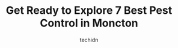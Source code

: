 ---
layout: ampstory
image: https://i0.wp.com/www.auto.or.id/wp-content/uploads/2023/06/mosquito-buzz-0-moncton-1686326956.jpeg?resize=640,853
author: techidn
featured: false
description: Moncton, New Brunswick, Canada is a haven for Pest Control enthusiasts, boasting an impressive array of 7 top-notch establishments. Whether youre a seasoned connoisseur or simply curious to
title: Get Ready to Explore 7 Best Pest Control in Moncton
cover:
   title: Get Ready to Explore 7 Best Pest Control in Moncton
   subtitle: AUTO.OR.ID
   background: https://www.auto.or.id/wp-content/uploads/2023/06/mosquito-buzz-0-moncton-1686326956.jpeg

pages: 
 - layout: thirds
   top: <h1>#1 Adams Pest Control Moncton</h1>
   bottom: "<p>We first dealt with Sasha who answered all of our questions. I texted her for part of the day with many questions and she answered right away. She did a great job providi</p>"
   background: https://www.auto.or.id/wp-content/uploads/2023/06/mosquito-buzz-1-moncton-1686326958.jpeg
   backgroundblur: true
 - layout: thirds
   top: <h1>#2 Impact Pest Control</h1>
   bottom: "<p>538 Shediac Rd, Moncton, NB E1A 2T1, Canada</p>"
   background: https://www.auto.or.id/wp-content/uploads/2023/06/mosquito-buzz-2-moncton-1686326958.jpeg
   cta:
      link: https://www.auto.or.id/get-ready-to-explore-7-best-pest-control-in-moncton/
      text: Get Ready to Explore 7 Best Pest Control in Moncton
 - layout: thirds
   top: <h1>#3 Bug off Exterminators</h1>
   bottom: "<p>145 John St, Moncton, NB E1C 2H5, Canada</p>"
   background: https://images.unsplash.com/photo-1492144534655-ae79c964c9d7?ixlib=rb-4.0.3&ixid=MnwxMjA3fDB8MHxwaG90by1wYWdlfHx8fGVufDB8fHx8&auto=format&fit=crop&w=640&h=853&q=80
   cta:
      link: https://www.auto.or.id/get-ready-to-explore-7-best-pest-control-in-moncton/
      text: Get Ready to Explore 7 Best Pest Control in Moncton
 - layout: thirds
   top: <h1>#4 Extermination Acadia Pest Control Inc</h1>
   bottom: "<p>135 Ruelle Albini Ct, Dieppe, NB E1A 1T6, Canada</p>"
   background: https://images.unsplash.com/photo-1602343231320-87c11b1adcda?ixlib=rb-4.0.3&ixid=MnwxMjA3fDB8MHxwaG90by1wYWdlfHx8fGVufDB8fHx8&auto=format&fit=crop&w=640&h=853&q=80
   cta:
      link: https://www.auto.or.id/get-ready-to-explore-7-best-pest-control-in-moncton/
      text: Get Ready to Explore 7 Best Pest Control in Moncton
 - layout: thirds
   top: <h1>#5 MosquitoWarrior</h1>
   bottom: "<p>1934 NB-106, Allison, NB E1G 4K7, Canada</p>"
   background: https://images.unsplash.com/photo-1629583825021-9fb0d16381ef?ixlib=rb-4.0.3&ixid=MnwxMjA3fDB8MHxwaG90by1wYWdlfHx8fGVufDB8fHx8&auto=format&fit=crop&w=640&h=853&q=80
   cta:
      link: https://www.auto.or.id/get-ready-to-explore-7-best-pest-control-in-moncton/
      text: Get Ready to Explore 7 Best Pest Control in Moncton
 - layout: thirds
   top: <h1>#6 Action Pest Control Ltd</h1>
   bottom: "<p>PO Box 27099 Rpo Champlain, Dieppe, NB E1A 6V3, Canada</p>"
   background: https://images.unsplash.com/photo-1536700503339-1e4b06520771?ixlib=rb-4.0.3&ixid=MnwxMjA3fDB8MHxwaG90by1wYWdlfHx8fGVufDB8fHx8&auto=format&fit=crop&w=640&h=853&q=80
   cta:
      link: https://www.auto.or.id/get-ready-to-explore-7-best-pest-control-in-moncton/
      text: Get Ready to Explore 7 Best Pest Control in Moncton
 - layout: thirds
   top: <h1>#7 Aidex Pest Management Services</h1>
   bottom: "<p>106 Hebron St, Riverview, NB E1B 2K7, Canada</p>"
   background: https://images.unsplash.com/photo-1532581140115-3e355d1ed1de?ixlib=rb-4.0.3&ixid=MnwxMjA3fDB8MHxwaG90by1wYWdlfHx8fGVufDB8fHx8&auto=format&fit=crop&w=640&h=853&q=80
   cta:
      link: https://www.auto.or.id/get-ready-to-explore-7-best-pest-control-in-moncton/
      text: Get Ready to Explore 7 Best Pest Control in Moncton
 - layout: thirds
   middle: Continue reading...
   background: https://images.unsplash.com/photo-1526521403896-a658d847f6fa?ixlib=rb-4.0.3&ixid=MnwxMjA3fDB8MHxwaG90by1wYWdlfHx8fGVufDB8fHx8&auto=format&fit=crop&w=640&h=853&q=80
   cta:
      link: https://www.auto.or.id/get-ready-to-explore-7-best-pest-control-in-moncton/
      text: Get Ready to Explore 7 Best Pest Control in Moncton

---